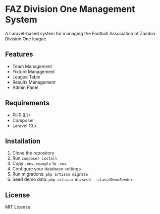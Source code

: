 # FAZ Division One Management System

A Laravel-based system for managing the Football Association of Zambia Division One league.

## Features
- Team Management
- Fixture Management
- League Table
- Results Management
- Admin Panel

## Requirements
- PHP 8.1+
- Composer
- Laravel 10.x

## Installation
1. Clone the repository
2. Run `composer install`
3. Copy `.env.example` to `.env`
4. Configure your database settings
5. Run migrations: `php artisan migrate`
6. Seed demo data: `php artisan db:seed --class=DemoSeeder`

## License
MIT License